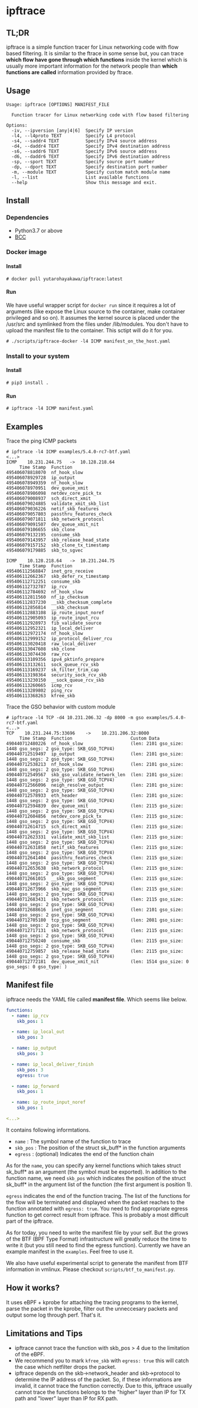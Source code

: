 # ipftrace

## TL;DR
ipftrace is a simple function tracer for Linux networking code with flow based filtering. It is similar to the ftrace in some sense but, you can trace **which flow have gone through which functions** inside the kernel which is usually more important information for the network people than **which functions are called** information provided by ftrace.

## Usage

```
Usage: ipftrace [OPTIONS] MANIFEST_FILE

  Function tracer for Linux networking code with flow based filtering

Options:
  -iv, --ipversion [any|4|6]  Specify IP version
  -l4, --l4proto TEXT         Specify L4 protocol
  -s4, --saddr4 TEXT          Specify IPv4 source address
  -d4, --daddr4 TEXT          Specify IPv4 destination address
  -s6, --saddr6 TEXT          Specify IPv6 source address
  -d6, --daddr6 TEXT          Specify IPv6 destination address
  -sp, --sport TEXT           Specify source port number
  -dp, --dport TEXT           Specify destination port number
  -m, --module TEXT           Specify custom match module name
  -l, --list                  List available functions
  --help                      Show this message and exit.
```

## Install

### Dependencies
- Python3.7 or above
- [BCC](https://github.com/iovisor/bcc)

### Docker image

#### Install
```
# docker pull yutarohayakawa/ipftrace:latest
```

#### Run
We have useful wrapper script for `docker run` since it requires a lot of arguments (like expose the Linux source to the container, make container privileged and so on). It assumes the kernel source is placed under the /usr/src and symlinked from the files under /lib/modules. You don't have to upload the manifest file to the container. This sctipt will do it for you.
```
# ./scripts/ipftrace-docker -l4 ICMP manifest_on_the_host.yaml
```

### Install to your system

#### Install
```
# pip3 install .
```

#### Run
```
# ipftrace -l4 ICMP manifest.yaml
```

## Examples

Trace the ping ICMP packets
```
# ipftrace -l4 ICMP examples/5.4.0-rc7-btf.yaml
<...>
ICMP	10.231.244.75	->	10.128.218.64
     Time Stamp  Function
495406078818070  nf_hook_slow
495406078929728  ip_output
495406078949359  nf_hook_slow
495406078970951  dev_queue_xmit
495406078986098  netdev_core_pick_tx
495406079008937  sch_direct_xmit
495406079024885  validate_xmit_skb_list
495406079036226  netif_skb_features
495406079057803  passthru_features_check
495406079071811  skb_network_protocol
495406079091507  dev_queue_xmit_nit
495406079106655  skb_clone
495406079132195  consume_skb
495406079143957  skb_release_head_state
495406079157152  skb_clone_tx_timestamp
495406079179885  skb_to_sgvec

ICMP	10.128.218.64	->	10.231.244.75
     Time Stamp  Function
495406112568847  inet_gro_receive
495406112662367  skb_defer_rx_timestamp
495406112712251  consume_skb
495406112732787  ip_rcv
495406112784692  nf_hook_slow
495406112811560  nf_ip_checksum
495406112837230  __skb_checksum_complete
495406112856814  __skb_checksum
495406112883108  ip_route_input_noref
495406112905093  ip_route_input_rcu
495406112928973  fib_validate_source
495406112952321  ip_local_deliver
495406112972174  nf_hook_slow
495406112999152  ip_protocol_deliver_rcu
495406113020418  raw_local_deliver
495406113047608  skb_clone
495406113074430  raw_rcv
495406113109356  ipv4_pktinfo_prepare
495406113132611  sock_queue_rcv_skb
495406113169237  sk_filter_trim_cap
495406113198364  security_sock_rcv_skb
495406113230150  __sock_queue_rcv_skb
495406113260665  icmp_rcv
495406113289802  ping_rcv
495406113368263  kfree_skb
```

Trace the GSO behavior with custom module
```
# ipftrace -l4 TCP -d4 10.231.206.32 -dp 8000 -m gso examples/5.4.0-rc7-btf.yaml
<...>
TCP    10.231.244.75:33696    ->    10.231.206.32:8000
     Time Stamp  Function                      Custom Data
490440712480226  nf_hook_slow                  (len: 2101 gso_size: 1448 gso_segs: 2 gso_type: SKB_GSO_TCPV4)
490440712519497  ip_output                     (len: 2101 gso_size: 1448 gso_segs: 2 gso_type: SKB_GSO_TCPV4)
490440712538213  nf_hook_slow                  (len: 2101 gso_size: 1448 gso_segs: 2 gso_type: SKB_GSO_TCPV4)
490440712549567  skb_gso_validate_network_len  (len: 2101 gso_size: 1448 gso_segs: 2 gso_type: SKB_GSO_TCPV4)
490440712566096  neigh_resolve_output          (len: 2101 gso_size: 1448 gso_segs: 2 gso_type: SKB_GSO_TCPV4)
490440712578933  eth_header                    (len: 2101 gso_size: 1448 gso_segs: 2 gso_type: SKB_GSO_TCPV4)
490440712594839  dev_queue_xmit                (len: 2115 gso_size: 1448 gso_segs: 2 gso_type: SKB_GSO_TCPV4)
490440712604856  netdev_core_pick_tx           (len: 2115 gso_size: 1448 gso_segs: 2 gso_type: SKB_GSO_TCPV4)
490440712614715  sch_direct_xmit               (len: 2115 gso_size: 1448 gso_segs: 2 gso_type: SKB_GSO_TCPV4)
490440712623331  validate_xmit_skb_list        (len: 2115 gso_size: 1448 gso_segs: 2 gso_type: SKB_GSO_TCPV4)
490440712631858  netif_skb_features            (len: 2115 gso_size: 1448 gso_segs: 2 gso_type: SKB_GSO_TCPV4)
490440712641404  passthru_features_check       (len: 2115 gso_size: 1448 gso_segs: 2 gso_type: SKB_GSO_TCPV4)
490440712653638  skb_network_protocol          (len: 2115 gso_size: 1448 gso_segs: 2 gso_type: SKB_GSO_TCPV4)
490440712661015  __skb_gso_segment             (len: 2115 gso_size: 1448 gso_segs: 2 gso_type: SKB_GSO_TCPV4)
490440712673966  skb_mac_gso_segment           (len: 2115 gso_size: 1448 gso_segs: 2 gso_type: SKB_GSO_TCPV4)
490440712683431  skb_network_protocol          (len: 2115 gso_size: 1448 gso_segs: 2 gso_type: SKB_GSO_TCPV4)
490440712688616  inet_gso_segment              (len: 2101 gso_size: 1448 gso_segs: 2 gso_type: SKB_GSO_TCPV4)
490440712705180  tcp_gso_segment               (len: 2081 gso_size: 1448 gso_segs: 2 gso_type: SKB_GSO_TCPV4)
490440712717131  skb_network_protocol          (len: 2115 gso_size: 1448 gso_segs: 2 gso_type: SKB_GSO_TCPV4)
490440712750240  consume_skb                   (len: 2115 gso_size: 1448 gso_segs: 2 gso_type: SKB_GSO_TCPV4)
490440712759857  skb_release_head_state        (len: 2115 gso_size: 1448 gso_segs: 2 gso_type: SKB_GSO_TCPV4)
490440712772181  dev_queue_xmit_nit            (len: 1514 gso_size: 0 gso_segs: 0 gso_type: )
```

## Manifest file
ipftrace needs the YAML file called **manifest file**. Which seems like below.

```YAML
functions:
  - name: ip_rcv
    skb_pos: 1

  - name: ip_local_out
    skb_pos: 3

  - name: ip_output
    skb_pos: 3

  - name: ip_local_deliver_finish
    skb_pos: 3
    egress: true

  - name: ip_forward
    skb_pos: 1

  - name: ip_route_input_noref
    skb_pos: 1

<...>
```

It contains following informtations.

- `name` : The symbol name of the function to trace
- `skb_pos` : The position of the struct sk_buff* in the function arguments
- `egress` : (optional) Indicates the end of the function chain

As for the `name`, you can specify any kernel functions which takes struct sk_buff* as an argument (the symbol must be exported). In addition to the function name, we need `skb_pos` which indicates the position of the struct sk_buff* in the argument list of the function (the first argument is position 1).

`egress` indicates the end of the function tracing. The list of the functions for the flow will be terminated and displayed when the packet reaches to the function annotated with `egress: true`. You need to find appropriate egress function to get correct result from ipftrace. This is probably a most difficult part of the ipftrace.

As for today, you need to write the manifest file by your self. But the grows of the BTF (BPF Type Format) infrastructure will greatly reduce the time to write it (but you still need to find the egress function). Currently we have an example manifest in the `examples`. Feel free to use it.

We also have useful experimental script to generate the manifest from BTF information in vmlinux. Please checkout `scripts/btf_to_manifest.py`. 

## How it works?
It uses eBPF + kprobe for attaching the tracing programs to the kernel, parse the packet in the kprobe, filter out the unneccesary packets and output some log through perf. That's it. 

## Limitations and Tips
- ipftrace cannot trace the function with skb_pos > 4 due to the limitation of the eBPF.
- We recommend you to mark `kfree_skb` with `egress: true` this will catch the case which netfilter drops the packet.
- ipftrace depends on the skb->network_header and skb->protocol to determine the IP address of the packet. So, if these informations are invalid, it cannot trace the function correctly. Due to this, ipftrace usually cannot trace the functions belongs to the "higher" layer than IP for TX path and "lower" layer than IP for RX path.
